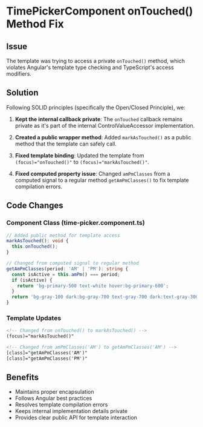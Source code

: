 # TimePickerComponent onTouched() Method Fix

## Issue
The template was trying to access a private `onTouched()` method, which violates Angular's template type checking and TypeScript's access modifiers.

## Solution
Following SOLID principles (specifically the Open/Closed Principle), we:

1. **Kept the internal callback private**: The `onTouched` callback remains private as it's part of the internal ControlValueAccessor implementation.

2. **Created a public wrapper method**: Added `markAsTouched()` as a public method that the template can safely call.

3. **Fixed template binding**: Updated the template from `(focus)="onTouched()"` to `(focus)="markAsTouched()"`.

4. **Fixed computed property issue**: Changed `amPmClasses` from a computed signal to a regular method `getAmPmClasses()` to fix template compilation errors.

## Code Changes

### Component Class (time-picker.component.ts)
```typescript
// Added public method for template access
markAsTouched(): void {
  this.onTouched();
}

// Changed from computed signal to regular method
getAmPmClasses(period: 'AM' | 'PM'): string {
  const isActive = this.amPm() === period;
  if (isActive) {
    return 'bg-primary-500 text-white hover:bg-primary-600';
  }
  return 'bg-gray-100 dark:bg-gray-700 text-gray-700 dark:text-gray-300 hover:bg-gray-200 dark:hover:bg-gray-600';
}
```

### Template Updates
```html
<!-- Changed from onTouched() to markAsTouched() -->
(focus)="markAsTouched()"

<!-- Changed from amPmClasses('AM') to getAmPmClasses('AM') -->
[class]="getAmPmClasses('AM')"
[class]="getAmPmClasses('PM')"
```

## Benefits
- Maintains proper encapsulation
- Follows Angular best practices
- Resolves template compilation errors
- Keeps internal implementation details private
- Provides clear public API for template interaction